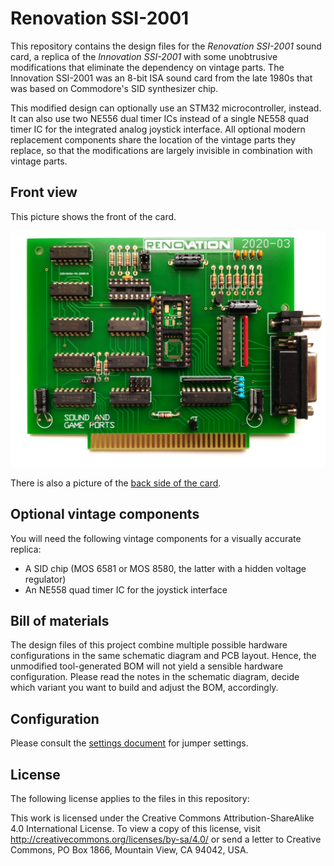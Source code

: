 # Renovation SSI-2001

This repository contains the design files for the _Renovation SSI-2001_ sound card, a replica of the _Innovation SSI-2001_ with some unobtrusive modifications that eliminate the dependency on vintage parts.
The Innovation SSI-2001 was an 8-bit ISA sound card from the late 1980s that was based on Commodore's SID synthesizer chip.

This modified design can optionally use an STM32 microcontroller, instead.
It can also use two NE556 dual timer ICs instead of a single NE558 quad timer IC for the integrated analog joystick interface.
All optional modern replacement components share the location of the vintage parts they replace, so that the modifications are largely invisible in combination with vintage parts.

## Front view

This picture shows the front of the card.

![Front view](img/photo_front.jpg)

There is also a picture of the [back side of the card](img/photo_back.jpg).

## Optional vintage components

You will need the following vintage components for a visually accurate replica:

- A SID chip (MOS 6581 or MOS 8580, the latter with a hidden voltage regulator)
- An NE558 quad timer IC for the joystick interface

## Bill of materials

The design files of this project combine multiple possible hardware configurations in the same schematic diagram and PCB layout.
Hence, the unmodified tool-generated BOM will not yield a sensible hardware configuration.
Please read the notes in the schematic diagram, decide which variant you want to build and adjust the BOM, accordingly.

## Configuration

Please consult the [settings document](doc/settings.md) for jumper settings.

## License

The following license applies to the files in this repository:

This work is licensed under the Creative Commons Attribution-ShareAlike 4.0 International License. To view a copy of this license, visit http://creativecommons.org/licenses/by-sa/4.0/ or send a letter to Creative Commons, PO Box 1866, Mountain View, CA 94042, USA.
